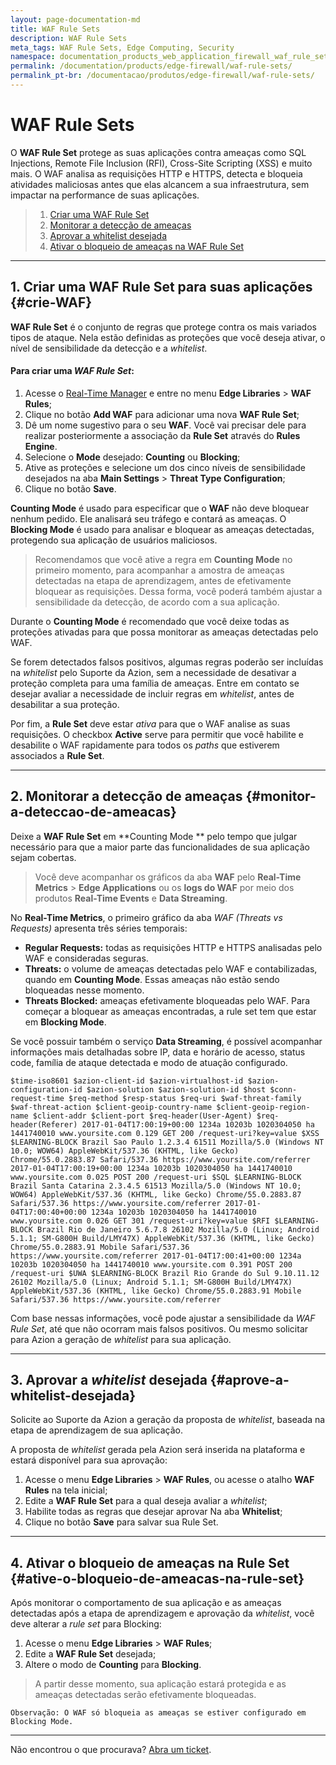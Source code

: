 ```yaml
---
layout: page-documentation-md
title: WAF Rule Sets
description: WAF Rule Sets
meta_tags: WAF Rule Sets, Edge Computing, Security
namespace: documentation_products_web_application_firewall_waf_rule_sets
permalink: /documentation/products/edge-firewall/waf-rule-sets/
permalink_pt-br: /documentacao/produtos/edge-firewall/waf-rule-sets/
---
```


# WAF Rule Sets



O **WAF Rule Set** protege as suas aplicações contra ameaças como SQL Injections, Remote File Inclusion (RFI), Cross-Site Scripting (XSS) e muito mais. O WAF analisa as requisições HTTP e HTTPS, detecta e bloqueia atividades maliciosas antes que elas alcancem a sua infraestrutura, sem impactar na performance de suas aplicações.

> 1. [Criar uma WAF Rule Set](#crie-WAF)
> 3. [Monitorar a detecção de ameaças](#monitor-a-deteccao-de-ameacas)
> 4. [Aprovar a whitelist desejada](#aprove-a-whitelist-desejada)
> 5. [Ativar o bloqueio de ameaças na WAF Rule Set](#ative-o-bloqueio-de-ameacas-na-rule-set)


---

## 1. Criar uma WAF Rule Set para suas aplicações {#crie-WAF}

**WAF Rule Set** é o conjunto de regras que protege contra os mais variados tipos de ataque. Nela estão definidas as proteções que você deseja ativar, o nível de sensibilidade da detecção e a _whitelist_.

#### Para criar uma *WAF Rule Set*:

1.  Acesse o [Real-Time Manager](https://manager.azion.com/) e entre no menu **Edge Libraries** > **WAF Rules**;
2.  Clique no botão **Add WAF** para adicionar uma nova **WAF Rule Set**;
3.  Dê um nome sugestivo para o seu **WAF**. Você vai precisar dele para realizar posteriormente a associação da **Rule Set** através do **Rules Engine**.
4.  Selecione o **Mode** desejado: **Counting** ou **Blocking**;
5.  Ative as proteções e selecione um dos cinco níveis de sensibilidade desejados na aba **Main Settings** > **Threat Type Configuration**;
6.  Clique no botão **Save**. 

**Counting Mode** é usado para especificar que o **WAF** não deve bloquear nenhum pedido. Ele analisará seu tráfego e contará as ameaças. O **Blocking Mode** é usado para analisar e bloquear as ameaças detectadas, protegendo sua aplicação de usuários maliciosos.

> Recomendamos que você ative a regra em **Counting Mode** no primeiro momento, para acompanhar a amostra de ameaças detectadas na etapa de aprendizagem, antes de efetivamente bloquear as requisições. Dessa forma, você poderá também ajustar a sensibilidade da detecção, de acordo com a sua aplicação.

Durante o **Counting Mode** é recomendado que você deixe todas as proteções ativadas para que possa monitorar as ameaças detectadas pelo WAF.

Se forem detectados falsos positivos, algumas regras poderão ser incluídas na _whitelist_ pelo Suporte da Azion, sem a necessidade de desativar a proteção completa para uma família de ameaças. Entre em contato se desejar avaliar a necessidade de incluir regras em _whitelist_, antes de desabilitar a sua proteção.

Por fim, a **Rule Set** deve estar *ativa* para que o WAF analise as suas requisições. O checkbox **Active** serve para permitir que você habilite e desabilite o WAF rapidamente para todos os *paths* que estiverem associados a **Rule Set**.


---

## 2. Monitorar a detecção de ameaças {#monitor-a-deteccao-de-ameacas}

Deixe a **WAF Rule Set** em  **Counting Mode ** pelo tempo que julgar necessário para que a maior parte das funcionalidades de sua aplicação sejam cobertas. 

> Você deve acompanhar os gráficos da aba **WAF** pelo **Real-Time Metrics** > **Edge Applications** ou os **logs do WAF** por meio dos produtos **Real-Time Events** e **Data Streaming**.

No **Real-Time Metrics**, o primeiro gráfico da aba *WAF (Threats vs Requests)* apresenta três séries temporais:

*   **Regular Requests:** todas as requisições HTTP e HTTPS analisadas pelo WAF e consideradas seguras.
*   **Threats:** o volume de ameaças detectadas pelo WAF e contabilizadas, quando em  **Counting Mode**. Essas ameaças não estão sendo bloqueadas nesse momento.
*   **Threats Blocked:** ameaças efetivamente bloqueadas pelo WAF. Para começar a bloquear as ameaças encontradas, a rule set tem que estar em **Blocking Mode**.

Se você possuir também o serviço **Data Streaming**, é possível acompanhar informações mais detalhadas sobre IP, data e horário de acesso, status code, família de ataque detectada e modo de atuação configurado.


~~~
$time-iso8601 $azion-client-id $azion-virtualhost-id $azion-configuration-id $azion-solution $azion-solution-id $host $conn-request-time $req-method $resp-status $req-uri $waf-threat-family $waf-threat-action $client-geoip-country-name $client-geoip-region-name $client-addr $client-port $req-header(User-Agent) $req-header(Referer) 2017-01-04T17:00:19+00:00 1234a 10203b 1020304050 ha 1441740010 www.yoursite.com 0.129 GET 200 /request-uri?key=value $XSS $LEARNING-BLOCK Brazil Sao Paulo 1.2.3.4 61511 Mozilla/5.0 (Windows NT 10.0; WOW64) AppleWebKit/537.36 (KHTML, like Gecko) Chrome/55.0.2883.87 Safari/537.36 https://www.yoursite.com/referrer 2017-01-04T17:00:19+00:00 1234a 10203b 1020304050 ha 1441740010 www.yoursite.com 0.025 POST 200 /request-uri $SQL $LEARNING-BLOCK Brazil Santa Catarina 2.3.4.5 61513 Mozilla/5.0 (Windows NT 10.0; WOW64) AppleWebKit/537.36 (KHTML, like Gecko) Chrome/55.0.2883.87 Safari/537.36 https://www.yoursite.com/referrer 2017-01-04T17:00:40+00:00 1234a 10203b 1020304050 ha 1441740010 www.yoursite.com 0.026 GET 301 /request-uri?key=value $RFI $LEARNING-BLOCK Brazil Rio de Janeiro 5.6.7.8 26102 Mozilla/5.0 (Linux; Android 5.1.1; SM-G800H Build/LMY47X) AppleWebKit/537.36 (KHTML, like Gecko) Chrome/55.0.2883.91 Mobile Safari/537.36 https://www.yoursite.com/referrer 2017-01-04T17:00:41+00:00 1234a 10203b 1020304050 ha 1441740010 www.yoursite.com 0.391 POST 200 /request-uri $UWA $LEARNING-BLOCK Brazil Rio Grande do Sul 9.10.11.12 26102 Mozilla/5.0 (Linux; Android 5.1.1; SM-G800H Build/LMY47X) AppleWebKit/537.36 (KHTML, like Gecko) Chrome/55.0.2883.91 Mobile Safari/537.36 https://www.yoursite.com/referrer
~~~

Com base nessas informações, você pode ajustar a sensibilidade da *WAF Rule Set*, até que não ocorram mais falsos positivos. Ou mesmo solicitar para Azion a geração de _whitelist_ para sua aplicação.

---

## 3. Aprovar a *whitelist* desejada {#aprove-a-whitelist-desejada}

Solicite ao Suporte da Azion a geração da proposta de *whitelist*, baseada na etapa de aprendizagem de sua aplicação.

A proposta de *whitelist* gerada pela Azion será inserida na plataforma e estará disponível para sua aprovação:

1.  Acesse o menu **Edge Libraries** > **WAF Rules**, ou acesse o atalho **WAF Rules** na tela inicial;
2.  Edite a **WAF Rule Set** para a qual deseja avaliar a _whitelist_;
3.  Habilite todas as regras que desejar aprovar Na aba **Whitelist**;
4.  Clique no botão **Save** para salvar sua Rule Set.

---

## 4. Ativar o bloqueio de ameaças na Rule Set {#ative-o-bloqueio-de-ameacas-na-rule-set}

Após monitorar o comportamento de sua aplicação e as ameaças detectadas após a etapa de aprendizagem e aprovação da _whitelist_, você deve alterar a _rule set_ para Blocking:

1.  Acesse o menu **Edge Libraries** > **WAF Rules**;
2.  Edite a **WAF Rule Set** desejada;
3.  Altere o modo de **Counting** para **Blocking**.

> A partir desse momento, sua aplicação estará protegida e as ameaças detectadas serão efetivamente bloqueadas.

~~~
Observação: O WAF só bloqueia as ameaças se estiver configurado em Blocking Mode.
~~~

---

Não encontrou o que procurava? [Abra um ticket](https://tickets.azion.com/pt-BR/support/login/).

